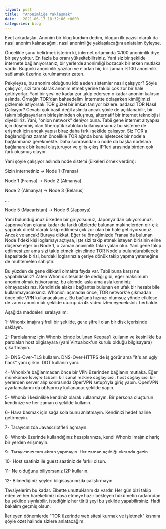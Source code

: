 ```yaml
---
layout: post
title:  "Anonimliğe Yaklaşmak"
date:   2021-06-17 18:32:06 +0000
categories: blog
---
```


Evet arkadaşlar. Anonim bir blog kurdum dedim, blogun ilk yazısı olarak da nasıl anonim kalınacağını, nasıl anonimliğe yaklaşılacağını anlatalım öyleyse.

Öncelikle şunu belirtmek isterim ki, internet ortamında %100 anonimlik diye bir şey yoktur. En fazla bu oranı yükseltebilirsiniz. Yani siz bir şekilde internete bağlanıyorsanız, bir yerlerde anonimliği bozacak bir etken mutlaka vardır.
Bugünki anonimlik yazıları ve eforları hiç bir zaman %100 anonimlik sağlamak üzerine kurulmamıştır zaten.

Pekyleyse, bu anonim olduğunu iddia eden sistemler nasıl çalışıyor?
Şöyle çalışıyor, sizi tam olarak anonim etmek yerine takibi çok zor bir hale getiriyorlar. Yani bir şeyi ne kadar zor takip edersen o kadar anonim kalırsın aslında. Örneğin TOR'dan bahsedelim. İnternette dolaşırken kimliğimizi gizlemek istiyorsak TOR güzel bir imkan tanıyor bizlere.
asdasd
TOR Nasıl Çalışıyor?
Cevabı çok basit değil aslında ancak şöyle de açıklanabilir, bir takım bilgisayarların birleşiminden oluşmuş, alternatif bir internet teknolojisi diyebiliriz. Yani, "onion network" deniyor buna. Tabii gene internet altyapısı için döşenmiş olan fiberoptik kabloları kullanıyorsunuz bu sisteme de erişmek için ancak yapısı biraz daha farklı şekilde çalışıyor.
Siz TOR'a bağlandığınız zaman öncelikle TOR ağında bunu işletecek bir node'a bağlanmanız gerekmekte. Daha sonrasından o node da başka nodelara bağlanarak bir kanal oluşturuyor ve giriş-çıkış IP'leri arasında birden çok fark oluşmuş oluyor.


Yani şöyle çalışıyor aslında node sistemi (ülkeleri örnek verdim):

Sizin internetiniz -> Node 1 (Fransa)

Node 1 (Fransa) -> Node 2 (Almanya)

Node 2 (Almanya) -> Node 3 (Belarus)

...

Node 5 (Macaristan) -> Node 6 (Japonya)

Yani bulunduğunuz ülkeden bir giriyorsunuz, Japonya'dan çıkıyorsunuz. Japonya'dan çıkana kadar da farklı ülkelerde bulunan makinelerden gir-çık yaparak direkt olarak takip edilmesi çok zor olan bir hale getiriyorsunuz.
Ancak ve ancak! Buraya dikkat. Eğer bu örneğimizde Fransa'da bulunan Node 1'deki kişi loglamayı açtıysa, işte sizi takip etmek isteyen birisinin eline düşerse eğer bu Node 1, o zaman anonimlik falan yalan olur. Yani gene takip edilmesi zor ama sizi takip etmek için elinde TOR Node'u bulundurabilecek kapasitede birisi, burdaki loglarınızla geriye dönük takip yapma yeteneğine de muhtemelen sahiptir.


Bu yüzden de gene dikkatli olmakta fayda var. Tabii buna karşı ne yapabilirsiniz? Zaten Whonix sitesinde de dediği gibi, eğer maksimum anonim olmak istiyorsanız, bu alemde, asla ama asla kendiniz olmayacaksınız.
Kendinizle alakalı bağlantısı bulunan en ufak bir hesabı bile kullanmayacaksınız. Whonix'i açmadan önce, TOR network'e çıkmadan önce bile VPN kullanacaksınız. Bu bağlantı hızınızı olumsuz yönde etkilese de zaten anonim bir şekilde oturup da 4k video izlemeyeceksiniz herhalde.


Aşağıda maddeleri sıralayalım:

1- Whonix imajını şifreli bir şekilde, gene şifreli olan bir disk içerisinde saklayın.

2- Parolalarınız için Whonix içinde bulunan Keepas'i kullanın ve kesinlikle bu parolaları host bilgisayara (yani Virtualbox'un kurulu olduğu bilgisayara) çıkartmayın.

3- DNS-Over-TLS kullanın. DNS-Over-HTTPS de iş görür ama "it's an ugly hack" yani çirkin. DOT kullanın yani.

4- Whonix'e bağlanmadan önce bir VPN üzerinden bağlanın mutlaka. Eğer mümkünse İsviçre tabanlı bir sanal makine sağlayıcısı, host sağlayıcısı bir yerlerden server alıp sonrasında OpenVPN setup'ıyla giriş yapın. OpenVPN ayarlamalarını da obfsproxy kullanacak şekilde yapın.

5- Whonix'i kesinlikle kendiniz olarak kullanmayın. Bir persona oluşturun kendinize ve her zaman o şekilde kullanın.

6- Hava basmak için sağa sola bunu anlatmayın. Kendinizi hedef haline getirmeyin.

7- Tarayıcınızda Javascript'leri açmayın.

8- Whonix üzerinde kullandığınız hesaplarınıza, kendi Whonix imajınız hariç bir yerden erişmeyin.

9- Tarayıcınızı tam ekran yapmayın. Her zaman açıldığı ekranda gezin.

10- Host saatiniz ile guest saatiniz de farklı olsun.

11- Ne olduğunu biliyorsanız I2P kullanın.

12- Bilmediğiniz şeyleri bilgisayarınızda çalıştırmayın.


Tavsiyelerim bu kadar. Elbette unuttuklarım da vardır. Her gün bizi takip eden ve her hareketimizi dava etmeye hazır bekleyen hükümetin radarından bu şekilde sıyrılabilir, istediğiniz her türlü şeyi bu şekilde yapabilirsiniz. Hadi bakalım geçmiş olsun.


İlerleyen dönemlerde "TOR üzerinde web sitesi kurmak ve işletmek" kısmını şöyle özet halinde sizlere anlatacağım
